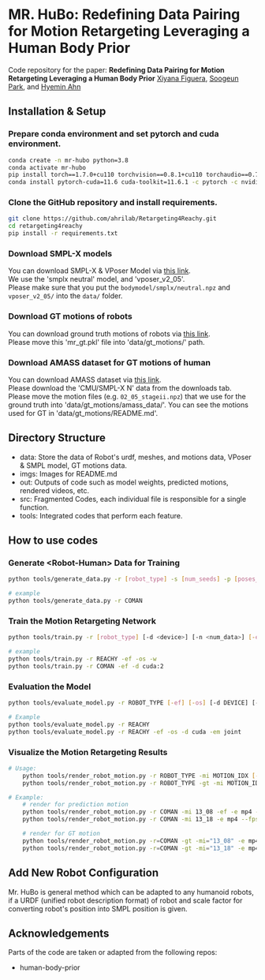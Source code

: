 # MR. HuBo: Redefining Data Pairing for Motion Retargeting Leveraging a Human Body Prior

Code repository for the paper:
**Redefining Data Pairing for Motion Retargeting Leveraging a Human Body Prior**
[Xiyana Figuera](https://github.com/xiyanafiguera), [Soogeun Park](https://github.com/bwmelon97), and [Hyemin Ahn](https://hyeminahn.oopy.io)

<!-- TODO: 페이퍼 Arxiv 링크, 웹사이트 링크 등 추가하기 -->
<!-- TODO: 데모 이미지 혹은 비디오 추가하기 -->

## Installation & Setup
### Prepare conda environment and set pytorch and cuda environment.
```bash
conda create -n mr-hubo python=3.8
conda activate mr-hubo
pip install torch==1.7.0+cu110 torchvision==0.8.1+cu110 torchaudio==0.7.0 -f https://download.pytorch.org/whl/torch_stable.html
conda install pytorch-cuda=11.6 cuda-toolkit=11.6.1 -c pytorch -c nvidia
```

### Clone the GitHub repository and install requirements.

<!-- TODO: 깃헙 레포 이름 변경하기 -->
```bash
git clone https://github.com/ahrilab/Retargeting4Reachy.git
cd retargeting4reachy
pip install -r requirements.txt
```

### Download SMPL-X models
  
  You can download SMPL-X & VPoser Model via [this link](https://smpl-x.is.tue.mpg.de/download.php).\
  We use the 'smplx neutral' model, and 'vposer_v2_05'.\
  Please make sure that you put the `bodymodel/smplx/neutral.npz` and `vposer_v2_05/` into the `data/` folder.

### Download GT motions of robots

  <!-- TODO: GT 링크 수정하기 -->
  You can download ground truth motions of robots via [this link](https://drive.google.com/file/d/102uf0paypd8zQCJhIqqBLtXoFDrjxh04/view?usp=sharing).\
  Please move this 'mr_gt.pkl' file into 'data/gt_motions/' path.

### Download AMASS dataset for GT motions of human

  You can download AMASS dataset via [this link](https://amass.is.tue.mpg.de/index.html).\
  Please download the 'CMU/SMPL-X N' data from the downloads tab.\
  Please move the motion files (e.g. `02_05_stageii.npz`) that we use for the ground truth into 'data/gt_motions/amass_data/'. You can see the motions used for GT in 'data/gt_motions/README.md'.

## Directory Structure
- data: Store the data of Robot's urdf, meshes, and motions data, VPoser & SMPL model, GT motions data.
- imgs: Images for README.md
- out: Outputs of code such as model weights, predicted motions, rendered videos, etc.
- src: Fragmented Codes, each individual file is responsible for a single function.
- tools: Integrated codes that perform each feature.


## How to use codes

### Generate \<Robot-Human\> Data for Training

```bash
python tools/generate_data.py -r [robot_type] -s [num_seeds] -p [poses_per_seed] -d [device] -i [restart_idx]

# example
python tools/generate_data.py -r COMAN
```


### Train the Motion Retargeting Network

```bash
python tools/train.py -r [robot_type] [-d <device>] [-n <num_data>] [-ef] [-os] [-w]

# example
python tools/train.py -r REACHY -ef -os -w
python tools/train.py -r COMAN -ef -d cuda:2
```

### Evaluation the Model

```bash
python tools/evaluate_model.py -r ROBOT_TYPE [-ef] [-os] [-d DEVICE] [-em EVALUATE_MODE]

# Example
python tools/evaluate_model.py -r REACHY
python tools/evaluate_model.py -r REACHY -ef -os -d cuda -em joint
```

### Visualize the Motion Retargeting Results

```bash
# Usage:
    python tools/render_robot_motion.py -r ROBOT_TYPE -mi MOTION_IDX [-ef] -e EXTENTION --fps FPS [-s]  # for pred_motion
    python tools/render_robot_motion.py -r ROBOT_TYPE -gt -mi MOTION_IDX -e EXTENTION --fps FPS [-s]    # for gt_motion

# Example:
    # render for prediction motion
    python tools/render_robot_motion.py -r COMAN -mi 13_08 -ef -e mp4 --fps 120 -s
    python tools/render_robot_motion.py -r COMAN -mi 13_18 -e mp4 --fps 120 -s

    # render for GT motion
    python tools/render_robot_motion.py -r=COMAN -gt -mi="13_08" -e mp4 --fps 120 -s
    python tools/render_robot_motion.py -r=COMAN -gt -mi="13_18" -e mp4 --fps 120
```

## Add New Robot Configuration
Mr. HuBo is general method which can be adapted to any humanoid robots, if a URDF (unified robot description format) of robot and scale factor for converting robot's position into SMPL position is given.

<!-- # TODO: 다른 로봇에 대한 데이터를 만들기 위한 방법 추가하기 -->



## Acknowledgements
Parts of the code are taken or adapted from the following repos:
<!-- TODO: Add items & link -->
- human-body-prior


<!-- TODO: Add citations (bibtex), when the paper is accepted -->



